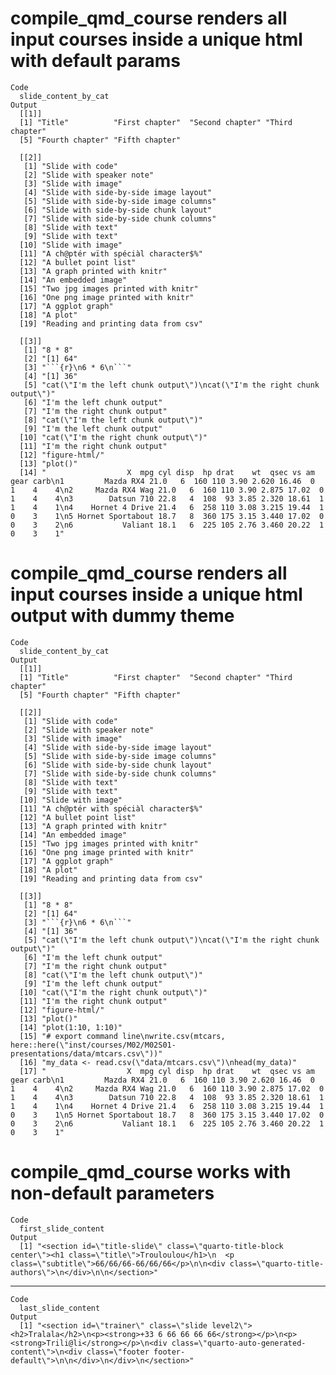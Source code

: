 # compile_qmd_course renders all input courses inside a unique html with default params

    Code
      slide_content_by_cat
    Output
      [[1]]
      [1] "Title"          "First chapter"  "Second chapter" "Third chapter" 
      [5] "Fourth chapter" "Fifth chapter" 
      
      [[2]]
       [1] "Slide with code"                      
       [2] "Slide with speaker note"              
       [3] "Slide with image"                     
       [4] "Slide with side-by-side image layout" 
       [5] "Slide with side-by-side image columns"
       [6] "Slide with side-by-side chunk layout" 
       [7] "Slide with side-by-side chunk columns"
       [8] "Slide with text"                      
       [9] "Slide with text"                      
      [10] "Slide with image"                     
      [11] "A ch@ptér wïth spéciàl character$%"   
      [12] "A bullet point list"                  
      [13] "A graph printed with knitr"           
      [14] "An embedded image"                    
      [15] "Two jpg images printed with knitr"    
      [16] "One png image printed with knitr"     
      [17] "A ggplot graph"                       
      [18] "A plot"                               
      [19] "Reading and printing data from csv"   
      
      [[3]]
       [1] "8 * 8"                                                                                                                                                                                                                                                                                                                                                                                                                                                                                                                 
       [2] "[1] 64"                                                                                                                                                                                                                                                                                                                                                                                                                                                                                                                
       [3] "```{r}\n6 * 6\n```"                                                                                                                                                                                                                                                                                                                                                                                                                                                                                                    
       [4] "[1] 36"                                                                                                                                                                                                                                                                                                                                                                                                                                                                                                                
       [5] "cat(\"I'm the left chunk output\")\ncat(\"I'm the right chunk output\")"                                                                                                                                                                                                                                                                                                                                                                                                                                               
       [6] "I'm the left chunk output"                                                                                                                                                                                                                                                                                                                                                                                                                                                                                             
       [7] "I'm the right chunk output"                                                                                                                                                                                                                                                                                                                                                                                                                                                                                            
       [8] "cat(\"I'm the left chunk output\")"                                                                                                                                                                                                                                                                                                                                                                                                                                                                                    
       [9] "I'm the left chunk output"                                                                                                                                                                                                                                                                                                                                                                                                                                                                                             
      [10] "cat(\"I'm the right chunk output\")"                                                                                                                                                                                                                                                                                                                                                                                                                                                                                   
      [11] "I'm the right chunk output"                                                                                                                                                                                                                                                                                                                                                                                                                                                                                            
      [12] "figure-html/"                                                                                                                                                                                                                                                                                                                                                                                                                                                                                                          
      [13] "plot()"                                                                                                                                                                                                                                                                                                                                                                                                                                                                                                                
      [14] "                  X  mpg cyl disp  hp drat    wt  qsec vs am gear carb\n1         Mazda RX4 21.0   6  160 110 3.90 2.620 16.46  0  1    4    4\n2     Mazda RX4 Wag 21.0   6  160 110 3.90 2.875 17.02  0  1    4    4\n3        Datsun 710 22.8   4  108  93 3.85 2.320 18.61  1  1    4    1\n4    Hornet 4 Drive 21.4   6  258 110 3.08 3.215 19.44  1  0    3    1\n5 Hornet Sportabout 18.7   8  360 175 3.15 3.440 17.02  0  0    3    2\n6           Valiant 18.1   6  225 105 2.76 3.460 20.22  1  0    3    1"
      

# compile_qmd_course renders all input courses inside a unique html output with dummy theme

    Code
      slide_content_by_cat
    Output
      [[1]]
      [1] "Title"          "First chapter"  "Second chapter" "Third chapter" 
      [5] "Fourth chapter" "Fifth chapter" 
      
      [[2]]
       [1] "Slide with code"                      
       [2] "Slide with speaker note"              
       [3] "Slide with image"                     
       [4] "Slide with side-by-side image layout" 
       [5] "Slide with side-by-side image columns"
       [6] "Slide with side-by-side chunk layout" 
       [7] "Slide with side-by-side chunk columns"
       [8] "Slide with text"                      
       [9] "Slide with text"                      
      [10] "Slide with image"                     
      [11] "A ch@ptér wïth spéciàl character$%"   
      [12] "A bullet point list"                  
      [13] "A graph printed with knitr"           
      [14] "An embedded image"                    
      [15] "Two jpg images printed with knitr"    
      [16] "One png image printed with knitr"     
      [17] "A ggplot graph"                       
      [18] "A plot"                               
      [19] "Reading and printing data from csv"   
      
      [[3]]
       [1] "8 * 8"                                                                                                                                                                                                                                                                                                                                                                                                                                                                                                                 
       [2] "[1] 64"                                                                                                                                                                                                                                                                                                                                                                                                                                                                                                                
       [3] "```{r}\n6 * 6\n```"                                                                                                                                                                                                                                                                                                                                                                                                                                                                                                    
       [4] "[1] 36"                                                                                                                                                                                                                                                                                                                                                                                                                                                                                                                
       [5] "cat(\"I'm the left chunk output\")\ncat(\"I'm the right chunk output\")"                                                                                                                                                                                                                                                                                                                                                                                                                                               
       [6] "I'm the left chunk output"                                                                                                                                                                                                                                                                                                                                                                                                                                                                                             
       [7] "I'm the right chunk output"                                                                                                                                                                                                                                                                                                                                                                                                                                                                                            
       [8] "cat(\"I'm the left chunk output\")"                                                                                                                                                                                                                                                                                                                                                                                                                                                                                    
       [9] "I'm the left chunk output"                                                                                                                                                                                                                                                                                                                                                                                                                                                                                             
      [10] "cat(\"I'm the right chunk output\")"                                                                                                                                                                                                                                                                                                                                                                                                                                                                                   
      [11] "I'm the right chunk output"                                                                                                                                                                                                                                                                                                                                                                                                                                                                                            
      [12] "figure-html/"                                                                                                                                                                                                                                                                                                                                                                                                                                                                                                          
      [13] "plot()"                                                                                                                                                                                                                                                                                                                                                                                                                                                                                                                
      [14] "plot(1:10, 1:10)"                                                                                                                                                                                                                                                                                                                                                                                                                                                                                                      
      [15] "# export command line\nwrite.csv(mtcars, here::here(\"inst/courses/M02/M02S01-presentations/data/mtcars.csv\"))"                                                                                                                                                                                                                                                                                                                                                                                                       
      [16] "my_data <- read.csv(\"data/mtcars.csv\")\nhead(my_data)"                                                                                                                                                                                                                                                                                                                                                                                                                                                               
      [17] "                  X  mpg cyl disp  hp drat    wt  qsec vs am gear carb\n1         Mazda RX4 21.0   6  160 110 3.90 2.620 16.46  0  1    4    4\n2     Mazda RX4 Wag 21.0   6  160 110 3.90 2.875 17.02  0  1    4    4\n3        Datsun 710 22.8   4  108  93 3.85 2.320 18.61  1  1    4    1\n4    Hornet 4 Drive 21.4   6  258 110 3.08 3.215 19.44  1  0    3    1\n5 Hornet Sportabout 18.7   8  360 175 3.15 3.440 17.02  0  0    3    2\n6           Valiant 18.1   6  225 105 2.76 3.460 20.22  1  0    3    1"
      

# compile_qmd_course works with non-default parameters

    Code
      first_slide_content
    Output
      [1] "<section id=\"title-slide\" class=\"quarto-title-block center\"><h1 class=\"title\">Trouloulou</h1>\n  <p class=\"subtitle\">66/66/66-66/66/66</p>\n\n<div class=\"quarto-title-authors\">\n</div>\n\n</section>"

---

    Code
      last_slide_content
    Output
      [1] "<section id=\"trainer\" class=\"slide level2\"><h2>Tralala</h2>\n<p><strong>+33 6 66 66 66 66</strong></p>\n<p><strong>Trili@li</strong></p>\n<div class=\"quarto-auto-generated-content\">\n<div class=\"footer footer-default\">\n\n</div>\n</div>\n</section>"

